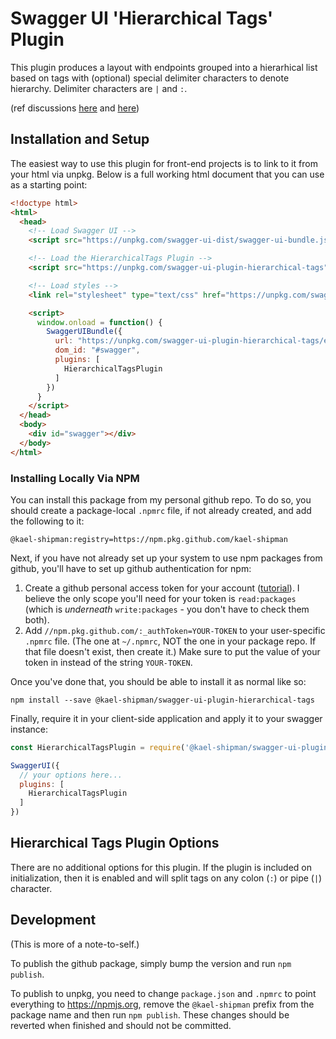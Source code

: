 Swagger UI 'Hierarchical Tags' Plugin
==================================================================

This plugin produces a layout with endpoints grouped into a hierarhical list based on tags with
(optional) special delimiter characters to denote hierarchy. Delimiter characters are `|` and `:`.

(ref discussions [here](https://github.com/swagger-api/swagger-ui/issues/5969) and [here](https://github.com/OAI/OpenAPI-Specification/issues/1367))


## Installation and Setup

The easiest way to use this plugin for front-end projects is to link to it from your html via unpkg.
Below is a full working html document that you can use as a starting point:

```html
<!doctype html>
<html>
  <head>
    <!-- Load Swagger UI -->
    <script src="https://unpkg.com/swagger-ui-dist/swagger-ui-bundle.js"></script> 

    <!-- Load the HierarchicalTags Plugin -->
    <script src="https://unpkg.com/swagger-ui-plugin-hierarchical-tags"></script>

    <!-- Load styles -->
    <link rel="stylesheet" type="text/css" href="https://unpkg.com/swagger-ui-dist/swagger-ui.css" />

    <script>
      window.onload = function() {
        SwaggerUIBundle({
          url: "https://unpkg.com/swagger-ui-plugin-hierarchical-tags/example/pet-store.json",
          dom_id: "#swagger",
          plugins: [
            HierarchicalTagsPlugin
          ]
        })
      }
    </script>
  </head>
  <body>
    <div id="swagger"></div>
  </body>
</html> 
```

### Installing Locally Via NPM

You can install this package from my personal github repo. To do so, you should create a
package-local `.npmrc` file, if not already created, and add the following to it:

```
@kael-shipman:registry=https://npm.pkg.github.com/kael-shipman
```

Next, if you have not already set up your system to use npm packages from github, you'll have to set
up github authentication for npm:

1. Create a github personal access token for your account ([tutorial](https://docs.github.com/en/authentication/keeping-your-account-and-data-secure/creating-a-personal-access-token)).
   I believe the only scope you'll need for your token is `read:packages` (which is _underneath_
   `write:packages` - you don't have to check them both).
2. Add `//npm.pkg.github.com/:_authToken=YOUR-TOKEN` to your user-specific `.npmrc` file. (The one
   at `~/.npmrc`, NOT the one in your package repo. If that file doesn't exist, then create it.)
   Make sure to put the value of your token in instead of the string `YOUR-TOKEN`.

Once you've done that, you should be able to install it as normal like so:

```
npm install --save @kael-shipman/swagger-ui-plugin-hierarchical-tags
```

Finally, require it in your client-side application and apply it to your swagger instance:

```js
const HierarchicalTagsPlugin = require('@kael-shipman/swagger-ui-plugin-hierarchical-tags');

SwaggerUI({
  // your options here...
  plugins: [
    HierarchicalTagsPlugin
  ]
})
```


## Hierarchical Tags Plugin Options

There are no additional options for this plugin. If the plugin is included on initialization, then
it is enabled and will split tags on any colon (`:`) or pipe (`|`) character.


## Development

(This is more of a note-to-self.)

To publish the github package, simply bump the version and run `npm publish`.

To publish to unpkg, you need to change `package.json` and `.npmrc` to point everything to
https://npmjs.org, remove the `@kael-shipman` prefix from the package name and then run
`npm publish`. These changes should be reverted when finished and should not be committed.


